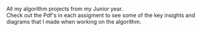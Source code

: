 All my algorithm projects from my Junior year.  
Check out the Pdf's in each assigment to see some of the key insights and diagrams that I made when working on the algorithm.
